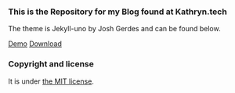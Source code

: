 ### This is the Repository for my Blog found at Kathryn.tech

The theme is Jekyll-uno by Josh Gerdes and can be found below.

[Demo](http://joshgerdes.com/jekyll-uno/)
[Download](https://github.com/joshgerdes/jekyll-uno/archive/master.zip)

### Copyright and license

It is under [the MIT license](/LICENSE).

